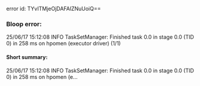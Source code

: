 error id: TYvITMjeOjDAFAlZNuUoiQ==
### Bloop error:

25/06/17 15:12:08 INFO TaskSetManager: Finished task 0.0 in stage 0.0 (TID 0) in 258 ms on hpomen (executor driver) (1/1)
#### Short summary: 

25/06/17 15:12:08 INFO TaskSetManager: Finished task 0.0 in stage 0.0 (TID 0) in 258 ms on hpomen (e...